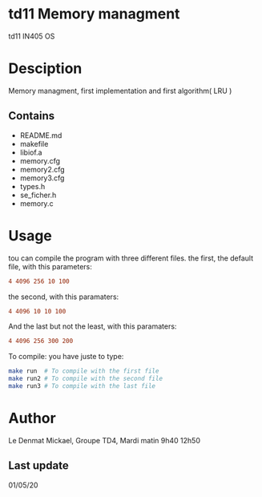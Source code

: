 # td11 Memory managment
 td11 IN405 OS

# Desciption
Memory managment, first implementation and first algorithm( LRU )

## Contains
 - README.md
 - makefile
 - libiof.a
 - memory.cfg
 - memory2.cfg
 - memory3.cfg
 - types.h
 - se_ficher.h
 - memory.c

# Usage
tou can compile the program with three different files.
the first, the default file, with this parameters:
```cfg
4 4096 256 10 100
```
the second, with this paramaters:
```cfg
4 4096 10 10 100
```
And the last but not the least, with this paramaters:
```cfg
4 4096 256 300 200
```

To compile: you have juste to type:
```Bash
make run  # To compile with the first file
make run2 # To compile with the second file
make run3 # To compile with the last file
```

# Author
Le Denmat Mickael, Groupe TD4, Mardi matin 9h40 12h50

## Last update
01/05/20
